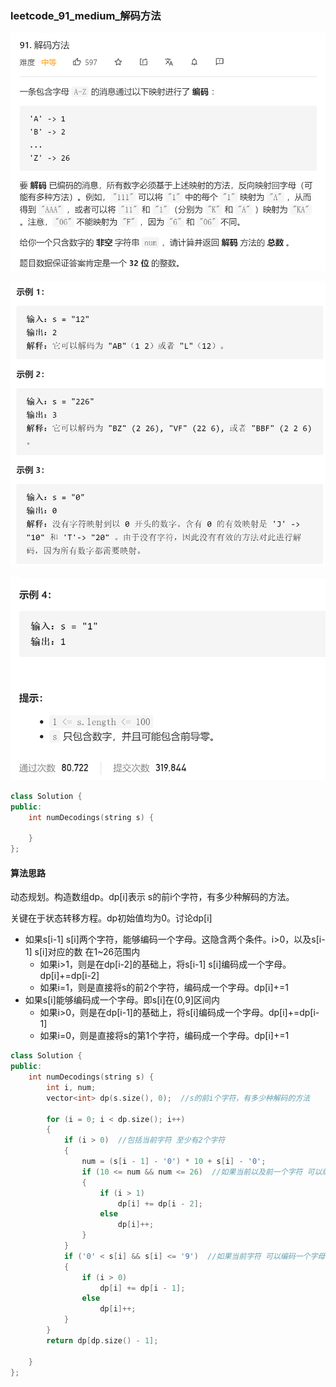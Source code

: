 ### leetcode_91_medium_解码方法

![image-20210109200648467](leetcode_91_medium_%E8%A7%A3%E7%A0%81%E6%96%B9%E6%B3%95.assets/image-20210109200648467.png)

![image-20210109200709143](leetcode_91_medium_%E8%A7%A3%E7%A0%81%E6%96%B9%E6%B3%95.assets/image-20210109200709143.png)

![image-20210109200725100](leetcode_91_medium_%E8%A7%A3%E7%A0%81%E6%96%B9%E6%B3%95.assets/image-20210109200725100.png)

```c++
class Solution {
public:
    int numDecodings(string s) {

    }
};
```

#### 算法思路

动态规划。构造数组dp。dp[i]表示 s的前i个字符，有多少种解码的方法。

关键在于状态转移方程。dp初始值均为0。讨论dp[i]

- 如果s[i-1] s[i]两个字符，能够编码一个字母。这隐含两个条件。i>0，以及s[i-1] s[i]对应的数 在1~26范围内
  - 如果i>1，则是在dp[i-2]的基础上，将s[i-1] s[i]编码成一个字母。dp[i]+=dp[i-2]
  - 如果i=1，则是直接将s的前2个字符，编码成一个字母。dp[i]+=1
- 如果s[i]能够编码成一个字母。即s[i]在(0,9]区间内
  - 如果i>0，则是在dp[i-1]的基础上，将s[i]编码成一个字母。dp[i]+=dp[i-1]
  - 如果i=0，则是直接将s的第1个字符，编码成一个字母。dp[i]+=1

```c++
class Solution {
public:
	int numDecodings(string s) {
		int i, num;
		vector<int> dp(s.size(), 0);  //s的前i个字符，有多少种解码的方法
		
		for (i = 0; i < dp.size(); i++)
		{
			if (i > 0)  //包括当前字符 至少有2个字符
			{
				num = (s[i - 1] - '0') * 10 + s[i] - '0';
				if (10 <= num && num <= 26)  //如果当前以及前一个字符 可以编码一个字母
				{
					if (i > 1)
						dp[i] += dp[i - 2];
					else
						dp[i]++;
				}
			}
			if ('0' < s[i] && s[i] <= '9')  //如果当前字符 可以编码一个字母
			{
				if (i > 0)
					dp[i] += dp[i - 1];
				else
					dp[i]++;
			}
		}
		return dp[dp.size() - 1];

	}
};
```

